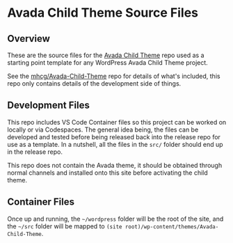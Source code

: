 # Avada Child Theme Source Files

## Overview

These are the source files for the [Avada Child Theme](https://github.com/mhcg/avada-child-theme-src) repo used as a starting point template for any WordPress Avada Child Theme project.

See the [mhcg/Avada-Child-Theme](https://github.com/mhcg/avada-child-theme-src) repo for details of what's included, this repo only contains details of the development side of things.

## Development Files

This repo includes VS Code Container files so this project can be worked on locally or via Codespaces. The general idea being, the files can be developed and tested before being released back into the release repo for use as a template. In a nutshell, all the files in the `src/` folder should end up in the release repo.

This repo does not contain the Avada theme, it should be obtained through normal channels and installed onto this site before activating the child theme.

## Container Files

Once up and running, the `~/wordpress` folder will be the root of the site, and the `~/src` folder will be mapped to `(site root)/wp-content/themes/Avada-Child-Theme`.
